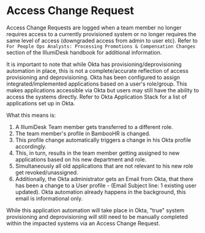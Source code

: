 # Access Change Request

Access Change Requests are logged when a team member no longer requires access to a currently provisioned system or no longer requires the same level of access \(downgraded access from admin to user etc\). Refer to `For People Ops Analysts: Processing Promotions & Compensation Changes` section of the IllumiDesk handbook for additional information.

It is important to note that while Okta has provisioning/deprovisioning automation in place, this is not a complete/accurate reflection of access provisioning and deprovisioning. Okta has been configured to assign integrated/implemented applications based on a user's role/group. This makes applications accessible via Okta but users may still have the ability to access the systems directly. Refer to Okta Application Stack for a list of applications set up in Okta.

What this means is:

1. A IllumiDesk Team member gets transferred to a different role.
2. The team member's profile in BambooHR is changed.
3. This profile change automatically triggers a change in his Okta profile accordingly.
4. This, in turn, results in the team member getting assigned to new applications based on his new department and role.
5. Simultaneously all old applications that are not relevant to his new role get revoked/unassigned.
6. Additionally, the Okta administrator gets an Email from Okta, that there has been a change to a User profile - \(Email Subject line: 1 existing user updated\). Okta automation already happens in the background, this email is informational only.

While this application automation will take place in Okta, "true" system provisioning and deprovisioning will still need to be manually completed within the impacted systems via an Access Change Request.

